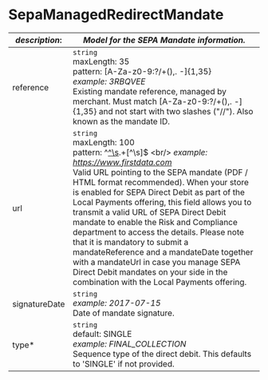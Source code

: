 
# SepaManagedRedirectMandate

| *description*:   | *Model for the SEPA Mandate information.*|
|----|----|
| reference |    ``` string ``` <br/> maxLength: 35 <br/> pattern: [A-Za-z0-9:?/+(),. -]{1,35} <br/> *example: 3RBQVEE* <br/> Existing mandate reference, managed by merchant. Must match [A-Za-z0-9:?/+(),. -]{1,35} and not start with two slashes ("//"). Also known as the mandate ID.|
| url |  ``` string ``` <br/> maxLength: 100 <br/> pattern: ^[^\s](?!\s*$).+[^\s]$ <br/> *example: https://www.firstdata.com* <br/> Valid URL pointing to the SEPA mandate (PDF / HTML format recommended). When your store is enabled for SEPA Direct Debit as part of the Local Payments offering, this field allows you to transmit a valid URL of SEPA Direct Debit mandate to enable the Risk and Compliance department to access the details. Please note that it is mandatory to submit a mandateReference and a mandateDate together with a mandateUrl in case you manage SEPA Direct Debit mandates on your side in the combination with the Local Payments offering.  
| signatureDate |  ``` string ``` <br/> *example: 2017-07-15* <br/> Date of mandate signature.|
| type* |  ``` string ``` <br/> default: SINGLE <br/> *example: FINAL_COLLECTION* <br/> Sequence type of the direct debit. This defaults to 'SINGLE' if not provided.|  



     


